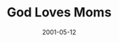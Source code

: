 ---
layout: message
category: message
series: "God Loves..."
title: "God Loves Moms"
date: 2001-05-12
audio-description: "Let's look closer at those who play key roles in our lives and how God wants us to respond. "
audio: ""
audio-title: "God Loves Moms"
audio-duration: ":"
---